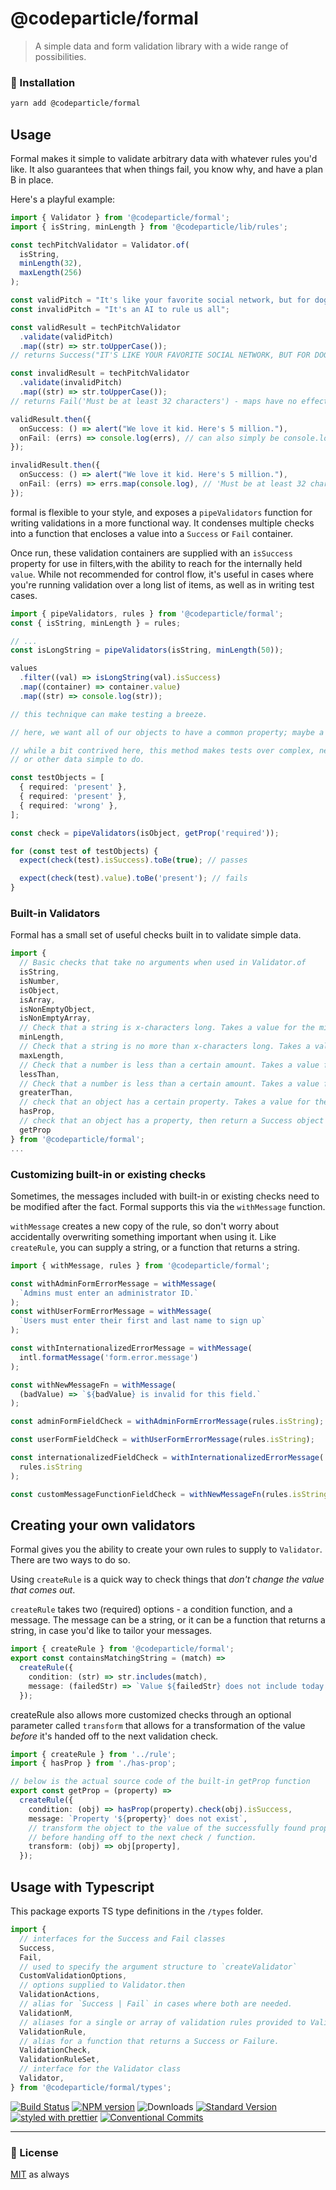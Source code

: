 # @codeparticle/formal

> A simple data and form validation library with a wide range of possibilities.

### 🔧 Installation

```sh
yarn add @codeparticle/formal
```

## Usage

Formal makes it simple to validate arbitrary data with whatever rules you'd like. It also guarantees that when things fail, you know why, and have a plan B in place.

Here's a playful example:

```ts
import { Validator } from '@codeparticle/formal';
import { isString, minLength } from '@codeparticle/lib/rules';

const techPitchValidator = Validator.of(
  isString,
  minLength(32),
  maxLength(256)
);

const validPitch = "It's like your favorite social network, but for dogs";
const invalidPitch = "It's an AI to rule us all";

const validResult = techPitchValidator
  .validate(validPitch)
  .map((str) => str.toUpperCase());
// returns Success("IT'S LIKE YOUR FAVORITE SOCIAL NETWORK, BUT FOR DOGS") - maps can change successfully checked values

const invalidResult = techPitchValidator
  .validate(invalidPitch)
  .map((str) => str.toUpperCase());
// returns Fail('Must be at least 32 characters') - maps have no effect on failures

validResult.then({
  onSuccess: () => alert("We love it kid. Here's 5 million."),
  onFail: (errs) => console.log(errs), // can also simply be console.log
});

invalidResult.then({
  onSuccess: () => alert("We love it kid. Here's 5 million."),
  onFail: (errs) => errs.map(console.log), // 'Must be at least 32 characters'
});
```

formal is flexible to your style, and exposes a `pipeValidators` function for writing validations in a more functional way. It condenses multiple checks into a function that encloses a value into a `Success` or `Fail` container.

Once run, these validation containers are supplied with an `isSuccess` property for use in filters,with the ability to reach for the internally held `value`. While not recommended for control flow, it's useful in cases where you're running validation over a long list of items, as well as in writing test cases.

```ts
import { pipeValidators, rules } from '@codeparticle/formal';
const { isString, minLength } = rules;

// ...
const isLongString = pipeValidators(isString, minLength(50));

values
  .filter((val) => isLongString(val).isSuccess)
  .map((container) => container.value)
  .map((str) => console.log(str));

// this technique can make testing a breeze.

// here, we want all of our objects to have a common property; maybe a required prop in a react component.

// while a bit contrived here, this method makes tests over complex, nested objects
// or other data simple to do.

const testObjects = [
  { required: 'present' },
  { required: 'present' },
  { required: 'wrong' },
];

const check = pipeValidators(isObject, getProp('required'));

for (const test of testObjects) {
  expect(check(test).isSuccess).toBe(true); // passes

  expect(check(test).value).toBe('present'); // fails
}
```

### Built-in Validators

Formal has a small set of useful checks built in to validate simple data.

```ts
import {
  // Basic checks that take no arguments when used in Validator.of
  isString,
  isNumber,
  isObject,
  isArray,
  isNonEmptyObject,
  isNonEmptyArray,
  // Check that a string is x-characters long. Takes a value for the minimum. `minLength(10)`
  minLength,
  // Check that a string is no more than x-characters long. Takes a value for the maximum. `maxLength(50)`
  maxLength,
  // Check that a number is less than a certain amount. Takes a value for the minimum. `lessThan(50)`
  lessThan,
  // Check that a number is less than a certain amount. Takes a value for the maximum. `greaterThan(50)`
  greaterThan,
  // check that an object has a certain property. Takes a value for the key. `hasProp('fieldName')`
  hasProp,
  // check that an object has a property, then return a Success object with its value. `getProp('fieldName')`
  getProp
} from '@codeparticle/formal';
...
```

### Customizing built-in or existing checks

Sometimes, the messages included with built-in or existing checks need to be modified after the fact. Formal supports this via the `withMessage` function.

`withMessage` creates a new copy of the rule, so don't worry about accidentally overwriting something important when using it. Like `createRule`, you can supply a string, or a function that returns a string.

```ts
import { withMessage, rules } from '@codeparticle/formal';

const withAdminFormErrorMessage = withMessage(
  `Admins must enter an administrator ID.`
);
const withUserFormErrorMessage = withMessage(
  `Users must enter their first and last name to sign up`
);

const withInternationalizedErrorMessage = withMessage(
  intl.formatMessage('form.error.message')
);

const withNewMessageFn = withMessage(
  (badValue) => `${badValue} is invalid for this field.`
);

const adminFormFieldCheck = withAdminFormErrorMessage(rules.isString);

const userFormFieldCheck = withUserFormErrorMessage(rules.isString);

const internationalizedFieldCheck = withInternationalizedErrorMessage(
  rules.isString
);

const customMessageFunctionFieldCheck = withNewMessageFn(rules.isString);
```

## Creating your own validators

Formal gives you the ability to create your own rules to supply to `Validator`. There are two ways to do so.

Using `createRule` is a quick way to check things that _don't change the value that comes out_.

`createRule` takes two (required) options - a condition function, and a message. The message can be a string, or it can be a function that returns a string, in case you'd like to tailor your messages.

```ts
import { createRule } from '@codeparticle/formal';
export const containsMatchingString = (match) =>
  createRule({
    condition: (str) => str.includes(match),
    message: (failedStr) => `Value ${failedStr} does not include today's date.`,
  });
```

createRule also allows more customized checks through an optional parameter called `transform`
that allows for a transformation of the value _before_ it's handed off to the next validation check.

```ts
import { createRule } from '../rule';
import { hasProp } from './has-prop';

// below is the actual source code of the built-in getProp function
export const getProp = (property) =>
  createRule({
    condition: (obj) => hasProp(property).check(obj).isSuccess,
    message: `Property '${property}' does not exist`,
    // transform the object to the value of the successfully found property
    // before handing off to the next check / function.
    transform: (obj) => obj[property],
  });
```

## Usage with Typescript

This package exports TS type definitions in the `/types` folder.

```ts
import {
  // interfaces for the Success and Fail classes
  Success,
  Fail,
  // used to specify the argument structure to `createValidator`
  CustomValidationOptions,
  // options supplied to Validator.then
  ValidationActions,
  // alias for `Success | Fail` in cases where both are needed.
  ValidationM,
  // aliases for a single or array of validation rules provided to Validator.of
  ValidationRule,
  // alias for a function that returns a Success or Failure.
  ValidationCheck,
  ValidationRuleSet,
  // interface for the Validator class
  Validator,
} from '@codeparticle/formal/types';
```

[![Build Status](https://travis-ci.org/codeparticle/codeparticle-formal.svg?branch=master)](https://travis-ci.org/codeparticle/codeparticle-formal)
[![NPM version](https://img.shields.io/npm/v/@codeparticle/codeparticle-formal.svg)](https://www.npmjs.com/package/@codeparticle/codeparticle-formal)
![Downloads](https://img.shields.io/npm/dm/@codeparticle/codeparticle-formal.svg)
[![Standard Version](https://img.shields.io/badge/release-standard%20version-brightgreen.svg)](https://github.com/conventional-changelog/standard-version)
[![styled with prettier](https://img.shields.io/badge/styled_with-prettier-ff69b4.svg)](https://github.com/prettier/prettier)
[![Conventional Commits](https://img.shields.io/badge/Conventional%20Commits-1.0.0-yellow.svg)](https://conventionalcommits.org)

---

### 🥂 License

[MIT](./LICENSE.md) as always
